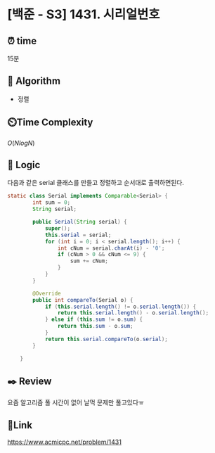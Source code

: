 # [백준 - S3] 1431. 시리얼번호

## ⏰ **time**

15분

## :pushpin: **Algorithm**

- 정렬

## ⏲️**Time Complexity**

$O(NlogN)$

## :round_pushpin: **Logic**

다음과 같은 serial 클래스를 만들고 정렬하고 순서대로 출력하면된다.

```java
static class Serial implements Comparable<Serial> {
		int sum = 0;
		String serial;

		public Serial(String serial) {
			super();
			this.serial = serial;
			for (int i = 0; i < serial.length(); i++) {
				int cNum = serial.charAt(i) - '0';
				if (cNum > 0 && cNum <= 9) {
					sum += cNum;
				}
			}
		}

		@Override
		public int compareTo(Serial o) {
			if (this.serial.length() != o.serial.length()) {
				return this.serial.length() - o.serial.length();
			} else if (this.sum != o.sum) {
				return this.sum - o.sum;
			}
			return this.serial.compareTo(o.serial);
		}

	}

```

## :black_nib: **Review**
요즘 알고리즘 풀 시간이 없어 날먹 문제만 풀고있다ㅠ

## 📡**Link**

https://www.acmicpc.net/problem/1431
